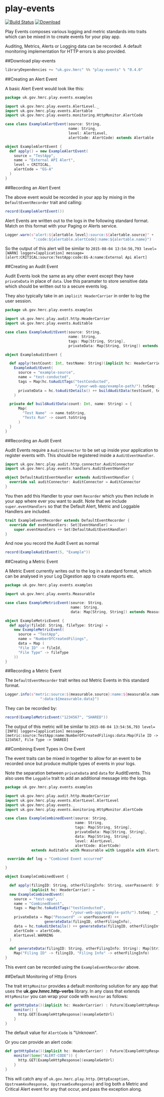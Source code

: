 
play-events
====
[![Build Status](https://travis-ci.org/hmrc/play-events.svg?branch=master)](https://travis-ci.org/hmrc/play-events) [ ![Download](https://api.bintray.com/packages/hmrc/releases/play-events/images/download.svg) ](https://bintray.com/hmrc/releases/play-events/_latestVersion)

Play Events composes various logging and metric standards into traits which can be mixed in to create events for your play app.

Auditing, Metrics, Alerts or Logging data can be recorded. A default monitoring implementation for HTTP errors is also provided.

##Download play-events

```scala
libraryDependencies += "uk.gov.hmrc" %% "play-events" % "0.4.0"
```

##Creating an Alert Event

A basic Alert Event would look like this:

```scala
package uk.gov.hmrc.play.events.examples

import uk.gov.hmrc.play.events.AlertLevel._
import uk.gov.hmrc.play.events.Alertable
import uk.gov.hmrc.play.events.monitoring.HttpMonitor.AlertCode

case class ExampleAlertEvent(source: String,
                             name: String,
                             level: AlertLevel,
                             alertCode: AlertCode) extends Alertable

object ExampleAlertEvent {
  def apply() = new ExampleAlertEvent(
    source = "TestApp",
    name = "External API Alert",
    level = CRITICAL,
    alertCode = "EG-A"
  )
}
```

##Recording an Alert Event

The above event would be recorded in your app by mixing in the `DefaultEventRecorder` trait and calling:

```scala
record(ExampleAlertEvent())
```

Alert Events are written out to the logs in the following standard format. Match on this format with your Paging or Alerts service.
```scala
Logger.warn(s"alert:${alertable.level}:source:${alertable.source}" + 
             ":code:${alertable.alertCode}:name:${alertable.name}")
```

So the output of this alert will be similar to 
```2015-08-04 13:54:56,793 level=[WARN] logger=[application] message=[alert:CRITICAL:source:TestApp:code:EG-A:name:External Api Alert]```

##Creating an Audit Event

Audit Events look the same as any other event except they have ```privateData``` in place of ```data```. 
Use this paramater to store sensitive data which should be written out to a secure events log. 

They also typically take in an ```implicit HeaderCarrier``` in order to log the user session.

```scala
package uk.gov.hmrc.play.events.examples

import uk.gov.hmrc.play.audit.http.HeaderCarrier
import uk.gov.hmrc.play.events.Auditable

case class ExampleAuditEvent(source: String,
                             name: String,
                             tags: Map[String, String],
                             privateData: Map[String, String]) extends Auditable

object ExampleAuditEvent {

  def apply(testCount: Int, testName: String)(implicit hc: HeaderCarrier) =
    ExampleAuditEvent(
      source = "example-source",
      name = "test-conducted",
      tags = Map(hc.toAuditTags("testConducted", 
                                "/your-web-app/example-path/").toSeq: _*),
      privateData = hc.toAuditDetails() ++ buildAuditData(testCount, testName)
    )

  private def buildAuditData(count: Int, name: String) = {
      Map(
        "Test Name" -> name.toString,
        "Tests Run" -> count.toString
      )
  }
}
```

##Recording an Audit Event

Audit Events require a ```AuditConnector``` to be set up inside your application to register events with. 
This should be registered inside a ```AuditEventHandler```. 

```scala
import uk.gov.hmrc.play.audit.http.connector.AuditConnector
import uk.gov.hmrc.play.events.handlers.AuditEventHandler

object DefaultAuditEventHandler extends AuditEventHandler {
  override val auditConnector: AuditConnector = AuditConnector
}
```

You then add this Handler to your own ```Recorder``` which you then include in your app where ever you want to audit.
Note that we include ```super.eventHandlers``` so that the Default Alert, Metric and Loggable Handlers are included.

```scala
trait ExampleEventRecorder extends DefaultEventRecorder {
  override def eventHandlers: Set[EventHandler] = 
    super.eventHandlers ++ Set(DefaultAuditEventHandler)
}
```

And now you record the Audit Event as normal
```scala
record(ExampleAuditEvent(5, "Example"))
```

##Creating a Metric Event

A Metric Event currently writes out to the log in a standard format, which can be analysed in your Log Digestion app 
to create reports etc.

```scala
package uk.gov.hmrc.play.events.examples

import uk.gov.hmrc.play.events.Measurable

case class ExampleMetricEvent(source: String,
                              name: String,
                              data: Map[String, String]) extends Measurable

object ExampleMetricEvent {
  def apply(fileId: String, fileType: String) =
    new ExampleMetricEvent(
      source = "TestApp",
      name = "NumberOfCreatedFilings",
      data = Map (
      "File ID" -> fileId,
      "File Type" -> fileType
    ))
}
```

##Recording a Metric Event

The ```DefaultEventRecorder``` trait writes out Metric Events in this standard format.

```scala
Logger.info(s"metric:source:${measurable.source}:name:${measurable.name}" + 
                ":data:${measurable.data}")
```

They can be recorded by:

```scala
record(ExampleMetricEvent("1234567", "SHARED"))
```

The output of this metric will be similar to 
```2015-08-04 13:54:56,793 level=[INFO] logger=[application] message=[metric:source:TestApp:name:NumberOfCreatedFilings:data:Map(File ID -> 1234567, File Type -> SHARED]```

##Combining Event Types in One Event

The event traits can be mixed in together to allow for an event to be recorded once but produce multiple types of 
events in your logs. 

Note the separation between ```privateData``` and ```data``` for AuditEvents. This also uses the ```Loggable``` trait to
add an additional message into the logs.

```scala
package uk.gov.hmrc.play.events.examples

import uk.gov.hmrc.play.audit.http.HeaderCarrier
import uk.gov.hmrc.play.events.AlertLevel.AlertLevel
import uk.gov.hmrc.play.events._
import uk.gov.hmrc.play.events.monitoring.HttpMonitor.AlertCode

case class ExampleCombinedEvent(source: String,
                                name: String,
                                tags: Map[String, String],
                                privateData: Map[String, String],
                                data: Map[String, String],
                                level: AlertLevel,
                                alertCode: AlertCode)
            extends Auditable with Measurable with Loggable with Alertable {

 override def log = "Combined Event occurred"

}

object ExampleCombinedEvent {

  def apply(filingID: String, otherFilingInfo: String, userPassword: String, alertCode: AlertCode)
           (implicit hc: HeaderCarrier) = 
  new ExampleCombinedEvent(
    source = "test-app",
    name = "CombinedEvent",
    tags = Map(hc.toAuditTags("testConducted", 
                              "/your-web-app/example-path/").toSeq: _*),
    privateData = Map("Password" -> userPassword) ++ 
                  generateData(filingID, otherFilingInfo),
    data = hc.toAuditDetails() ++ generateData(filingID, otherFilingInfo),
    alertCode = alertCode,
    AlertLevel.WARNING
  )

  def generateData(filingID: String, otherFilingInfo: String): Map[String, String] =
    Map("Filing ID" -> filingID, "Filing Info" -> otherFilingInfo)
}
```

This event can be recorded using the ```ExampleEventRecorder``` above.

##Default Monitoring of Http Errors

The trait ```HttpMonitor``` provides a default monitoring solution for any app that uses the **uk.gov.hmrc.http-verbs**
library. In any class that extends ```HttpMonitor``` you can wrap your code with ```monitor``` as follows:

```scala
def getHttpData()(implicit hc: HeaderCarrier) : Future[ExampleHttpResponse] = {
    monitor() {
      http.GET[ExampleHttpResponse](exampleGetUrl)
    }
}
```
The default value for ```AlertCode``` is "Unknown".

Or you can provide an alert code:

```scala
def getHttpData()(implicit hc: HeaderCarrier) : Future[ExampleHttpResponse] = {
    monitor(Some("ALERT-CODE")) {
      http.GET[ExampleHttpResponse](exampleGetUrl)
    }
}
```

This will catch any of ```uk.gov.hmrc.play.http.{HttpException, Upstream4xxResponse, Upstream5xxResponse}``` and log 
both a Metric and Critical Alert event for any that occur, and pass the exception along.
